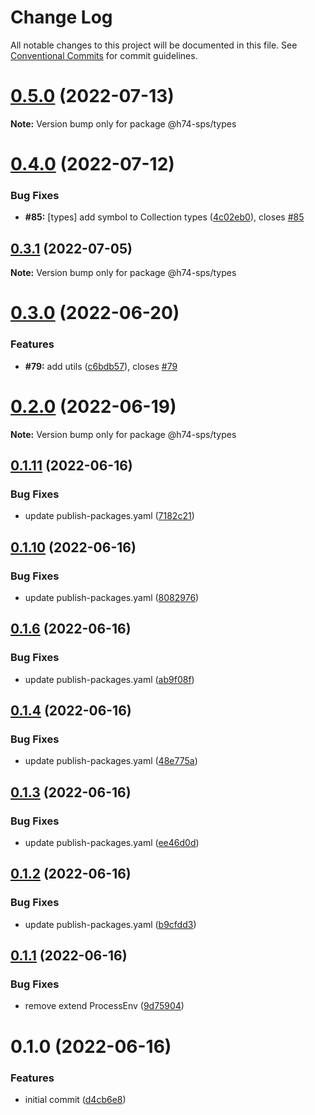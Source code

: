 # Change Log

All notable changes to this project will be documented in this file.
See [Conventional Commits](https://conventionalcommits.org) for commit guidelines.

# [0.5.0](https://github.com/hooked74/sps/compare/v0.4.0...v0.5.0) (2022-07-13)

**Note:** Version bump only for package @h74-sps/types





# [0.4.0](https://github.com/hooked74/sps/compare/v0.3.2...v0.4.0) (2022-07-12)


### Bug Fixes

* **#85:** [types] add symbol to Collection types ([4c02eb0](https://github.com/hooked74/sps/commit/4c02eb02fd4ec844498591d4fec02df80341d898)), closes [#85](https://github.com/hooked74/sps/issues/85)





## [0.3.1](https://github.com/hooked74/sps/compare/v0.3.0...v0.3.1) (2022-07-05)

**Note:** Version bump only for package @h74-sps/types





# [0.3.0](https://github.com/hooked74/sps/compare/v0.2.1...v0.3.0) (2022-06-20)


### Features

* **#79:** add utils ([c6bdb57](https://github.com/hooked74/sps/commit/c6bdb57b74c9f16153d5e7318ce0e0965f3c7377)), closes [#79](https://github.com/hooked74/sps/issues/79)





# [0.2.0](https://github.com/hooked74/sps/compare/v0.1.13...v0.2.0) (2022-06-19)

**Note:** Version bump only for package @h74-sps/types





## [0.1.11](https://github.com/hooked74/sps/compare/v0.1.10...v0.1.11) (2022-06-16)


### Bug Fixes

* update publish-packages.yaml ([7182c21](https://github.com/hooked74/sps/commit/7182c2136f5ebe99182f944b052f632bc3a9dda7))





## [0.1.10](https://github.com/hooked74/sps/compare/v0.1.9...v0.1.10) (2022-06-16)


### Bug Fixes

* update publish-packages.yaml ([8082976](https://github.com/hooked74/sps/commit/808297668de117cfb20f27f5b94e02dec096d779))





## [0.1.6](https://github.com/hooked74/sps/compare/v0.1.5...v0.1.6) (2022-06-16)


### Bug Fixes

* update publish-packages.yaml ([ab9f08f](https://github.com/hooked74/sps/commit/ab9f08f5617523c6eda0c73024246a19b40d033a))





## [0.1.4](https://github.com/hooked74/sps/compare/v0.1.3...v0.1.4) (2022-06-16)


### Bug Fixes

* update publish-packages.yaml ([48e775a](https://github.com/hooked74/sps/commit/48e775a519172570d5d52c01385b1c84d636f6a7))





## [0.1.3](https://github.com/Hooked74/sps/compare/v0.1.2...v0.1.3) (2022-06-16)


### Bug Fixes

* update publish-packages.yaml ([ee46d0d](https://github.com/Hooked74/sps/commit/ee46d0de58551158b39f832345be4e76a30f122f))





## [0.1.2](https://github.com/Hooked74/sps/compare/v0.1.1...v0.1.2) (2022-06-16)


### Bug Fixes

* update publish-packages.yaml ([b9cfdd3](https://github.com/Hooked74/sps/commit/b9cfdd3b676b26e263f4a1456afb5bb671fa69e6))





## [0.1.1](https://github.com/Hooked74/sps/compare/v0.1.0...v0.1.1) (2022-06-16)


### Bug Fixes

* remove extend ProcessEnv ([9d75904](https://github.com/Hooked74/sps/commit/9d75904cbf1a0bad8b3606eaaecd4a95f1e60042))





# 0.1.0 (2022-06-16)


### Features

* initial commit ([d4cb6e8](https://github.com/Hooked74/sps/commit/d4cb6e82df7d009a1ba5890685f095337cc94eab))
